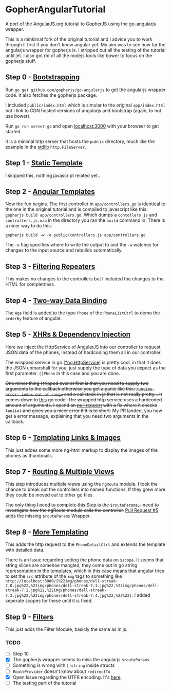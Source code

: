 GopherAngularTutorial
=====================

A port of the [AngularJS.org tutorial](https://docs.angularjs.org/tutorial) to [GopherJS](https://github.com/gopherjs/gopherjs) using the [go-angularjs](https://github.com/gopherjs/go-angularjs) wrapper.

This is a minkimal fork of the original tutorial and I advice you to work through it first if you don't know angular yet.
My aim was to see how far the angularjs wrapper for gopherjs is. I stripped out all the testing of the tutorial until jet. I also got rid of all the nodejs tools like bower to focus on the gopherjs stuff.


## Step 0 - [Bootstrapping](https://docs.angularjs.org/tutorial/step_00)

Run `go get github.com/gopherjs/go-angularjs` to get the angularjs wrapper code. It also fetches the gopherjs package.

I included `public/index.html` which is simular to the original `app/index.html` but I link to CDN hosted versions of angularjs and bootstrap (again, to not use bower).

Run `go run server.go` and open [localhost:3000](http://localhost:3000) with your browser to get started.

It is a minimal http server that hosts the `public` directory, much like the example in the [stdlib](http://golang.org/pkg/net/http/#example_FileServer) `http.FileServer`.


## Step 1 - [Static Template](https://docs.angularjs.org/tutorial/step_01)
I skipped this, nothing javascript related yet..

## Step 2 - [Angular Templates](https://docs.angularjs.org/tutorial/step_02)
Now the fun begins. The first controller in `app/controllers.go` is identical to the one in the original tutorial and is compiled to javascript like this: `gopherjs build app/controllers.go`. Which dumps a `contollers.js` and `controllers.js.map` in the directory you ran the `build` command in. There is a nicer way to do this:


`gopherjs build -w -o public/controllers.js app/controllers.go`

The `-o` flag specifies where to write the output to and the `-w` watches for changes to the input source and rebuilds automatically.


## Step 3 - [Filtering Repeaters](https://docs.angularjs.org/tutorial/step_03)
This makes no changes to the controllers but I included the changes to the HTML for completness.


## Step 4 - [Two-way Data Binding](https://docs.angularjs.org/tutorial/step_04)
The `Age` field is added to the type `Phone` of the `PhoneListCtrl` to demo the `orderBy` feature of angular.


## Step 5 - [XHRs & Dependency Injection](https://docs.angularjs.org/tutorial/step_05)
Here we inject the HttpService of AngularJS into our controller to request JSON data of the phones, instead of hardcoding them all in our controller.

The wrapped service in go ([*ng.HttpService](http://godoc.org/github.com/gopherjs/go-angularjs#HttpService)) is pretty cool, in that it does the JSON unmarshall for you, just supply the type of data you expect as the first parameter. `[]Phone` in this case and you are done.

~~One minor thing I tripped over at first is that you need to supply two arguments to the callback otherwise you get a panic like this: `runtime error: index out of range` and a callstack in js that is not really pretty...
It comes down to [this](https://github.com/gopherjs/go-angularjs/blob/master/http.go#L120) go code. The wrapped http service uses a hardcoded amount of arguments. I opend an [pull request](https://github.com/gopherjs/go-angularjs/pull/4) with a fix where it checks `len(in)` and gives you a nicer error if it is to short.~~ My PR landed, you now get a error message, explaining that you need two arguments in the callback.


## Step 6 - [Templating Links & Images](https://docs.angularjs.org/tutorial/step_06)
This just addes some more ng-html markup to display the images of the phones as thumbnails.


## Step 7 - [Routing & Multiple Views](https://docs.angularjs.org/tutorial/step_07)
This step introduces multiple views using the `ngRoute` module.
I took the chance to break out the controllers into named functions. If they grew more they could be moved out to other go files.

~~The only thing I need to complete this Step is the `$routeParams`, i need to investigate how the ngRoute module calls the controller.~~ [Pull Request #5](https://github.com/gopherjs/go-angularjs/pull/5) adds the missing `$routeParams` Wrapper.


## Step 8 - [More Templating](https://docs.angularjs.org/tutorial/step_08)
This adds the http request to the `PhoneDetailCtrl` and extends the template with detailed data.

There is an Issue regarding setting the phone data on `$scope`. It seems that string slices are somehoe mangled, they come out in go string representation in the templates, which in this case means that angular tries to set the `src` attribute of the `img` tags to something like `http://localhost:3000/[%22img/phones/dell-streak-7.0.jpg%22,%22img/phones/dell-streak-7.1.jpg%22,%22img/phones/dell-streak-7.2.jpg%22,%22img/phones/dell-streak-7.3.jpg%22,%22img/phones/dell-streak-7.4.jpg%22,%22%22]`. I added seperate scopes for these until it is fixed.


## Step 9 - [Filters](https://docs.angularjs.org/tutorial/step_09)
This just adds the Filter Module, basicly the same as in js.


### TODO
- [ ] Step 10
- [x] The gopherjs wrapper seems to miss the angularjs `$routeParams`
- [ ] Something is wrong with `[]string` inside structs
- [ ] `RouteProvider` doesn't know about `redirectTo`
- [x] Open Issue regarding the UTF8 encoding. It's [here](https://github.com/gopherjs/gopherjs/issues/47).
- [ ] The testing part of the tutorial
